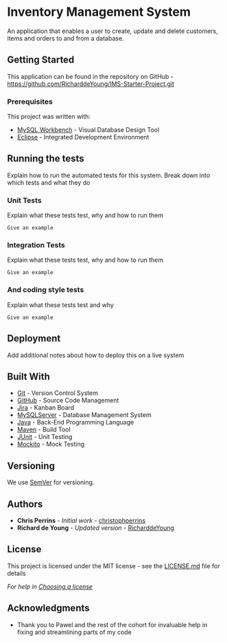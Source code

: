 # Inventory Management System

An application that enables a user to create, update and delete customers, items and orders to and from a database.

## Getting Started

This application can be found in the repository on GitHub - https://github.com/RicharddeYoung/IMS-Starter-Project.git

### Prerequisites

This project was written with:

* [MySQL Workbench](https://dev.mysql.com/downloads/workbench/) - Visual Database Design Tool
* [Eclipse](https://eclipse.org/downloads/) - Integrated Development Environment

## Running the tests

Explain how to run the automated tests for this system. Break down into which tests and what they do

### Unit Tests 

Explain what these tests test, why and how to run them

```
Give an example
```

### Integration Tests 
Explain what these tests test, why and how to run them

```
Give an example
```

### And coding style tests

Explain what these tests test and why

```
Give an example
```

## Deployment

Add additional notes about how to deploy this on a live system

## Built With

* [Git](https://git-scm.com/) - Version Control System
* [GitHub](https://github.com/) - Source Code Management
* [Jira](https://start.atlassian.com/) - Kanban Board
* [MySQLServer](https://dev.mysql.com/) - Database Management System
* [Java](https://java.com/) - Back-End Programming Language
* [Maven](https://maven.apache.org/) - Build Tool
* [JUnit](https://junit.org/) - Unit Testing
* [Mockito](https://site.mockito.org/) - Mock Testing

## Versioning

We use [SemVer](http://semver.org/) for versioning.

## Authors

* **Chris Perrins** - *Initial work* - [christophperrins](https://github.com/christophperrins)
* **Richard de Young** - *Updated version* - [RicharddeYoung](https://github.com/RicharddeYoung)

## License

This project is licensed under the MIT license - see the [LICENSE.md](LICENSE.md) file for details 

*For help in [Choosing a license](https://choosealicense.com/)*

## Acknowledgments

* Thank you to Pawel and the rest of the cohort for invaluable help in fixing and streamlining parts of my code